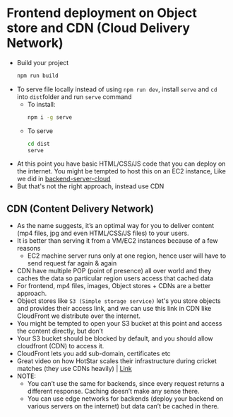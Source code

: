 # Frontend deployment on Object store and CDN (Cloud Delivery Network)

- Build your project 
  ```sh
  npm run build
  ```
- To serve file locally instead of using `npm run dev`, install `serve` and `cd` into `dist`folder and run `serve` command
  - To install:
    ```sh
    npm i -g serve
    ```
  - To serve
    ```sh
    cd dist
    serve
    ```
- At this point you have basic HTML/CSS/JS code that you can deploy on the internet. You might be tempted to host this on an EC2 instance, Like we did in [backend-server-cloud](https://github.com/princebansal7/backend-server-cloud) 
- But that's not the right approach, instead use CDN


## CDN (Content Delivery Network)

- As the name suggests, it’s an optimal way for you to deliver content (mp4 files, jpg and even HTML/CSS/JS files) to your users.
- It is better than serving it from a VM/EC2 instances because of a few reasons
  - EC2 machine server runs only at one region, hence user will have to send request far again & again
- CDN have multiple POP (point of presence) all over world and they caches the data so particular region users access that cached data 
- For frontend, mp4 files, images, Object stores  + CDNs are a better approach.
- Object stores like `S3 (Simple storage service)`  let's you store objects and provides their access link, and we can use this link in CDN like CloudFront we distribute over the internet.
- You might be tempted to open your S3 bucket at this point and access the content directly, but don’t
- Your S3 bucket should be blocked by default, and you should allow cloudfront (CDN) to access it.
- CloudFront lets you add sub-domain, certificates etc
- Great video on how HotStar scales their infrastructure during cricket matches (they use CDNs heavily) | [Link](https://www.youtube.com/watch?v=9b7HNzBB3OQ)
- NOTE:
  - You can’t use the same for backends, since every request returns a different response. Caching doesn’t make any sense there.
  - You can use edge networks for backends (deploy your backend on various servers on the internet) but data can’t be cached in there.